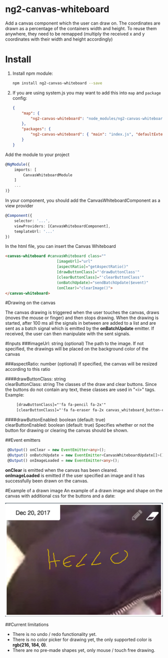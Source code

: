 # ng2-canvas-whiteboard

Add a canvas component which the user can draw on. The coordinates are drawn as a percentage of the containers width and height.
To reuse them anywhere, they need to be remapped (multiply the received x and y coordinates with their width and height accordingly)


# Install

1. Install npm module:

    ```bash
    npm install ng2-canvas-whiteboard --save
    ```
    
2. If you are using system.js you may want to add this into `map` and `package` config:

    ```json
    {
        "map": {
            "ng2-canvas-whiteboard": "node_modules/ng2-canvas-whiteboard"
        },
        "packages": {
            "ng2-canvas-whiteboard": { "main": "index.js", "defaultExtension": "js" }
        }
    }
    ```
    
Add the module to your project

```typescript
@NgModule({
    imports: [
        CanvasWhiteboardModule
    ]
    ...
)}
```

In your component, you should add the CanvasWhiteboardComponent as a view provider
```typescript
@Component({
    selector: '...',
    viewProviders: [CanvasWhiteboardComponent],
    templateUrl: '...'
})
```

In the html file, you can insert the Canvas Whiteboard

```html
<canvas-whiteboard #canvasWhiteboard class=""
                       [imageUrl]="url"
                       [aspectRatio]="getAspectRatio()"
                       [drawButtonClass]="'drawButtonClass'"
                       [clearButtonClass]="'clearButtonClass'"
                       (onBatchUpdate)="sendBatchUpdate($event)"
                       (onClear)="clearImage()">                    
</canvas-whiteboard>
```

#Drawing on the canvas

The canvas drawing is triggered when the user touches the canvas, draws (moves the mouse or finger) and then stops drawing.
When the drawing is started, after 100 ms all the signals in between are added to a list and are sent as a batch signal which is 
emitted by the **onBatchUpdate** emitter. If received, the user can then manipulate with the sent signals.

#Inputs
###imageUrl: string (optional)
The path to the image. If not specified, the drawings will be placed on the background color of the canvas

###aspectRatio: number (optional)
If specified, the canvas will be resized according to this ratio

####drawButtonClass: string <br/>clearButtonClass: string
The classes of the draw and clear buttons. Since the buttons do not contain any text, these classes are used in "\<i>"
tags. <br/>
Example:  
```html
     [drawButtonClass]="'fa fa-pencil fa-2x'"
     [clearButtonClass]="'fa fa-eraser fa-2x canvas_whiteboard_button-clear'"
   ```
####drawButtonEnabled: boolean (default: true) <br/>clearButtonEnabled: boolean (default: true)
Specifies whether or not the button for drawing or clearing the canvas should be shown.

##Event emitters
```typescript
 @Output() onClear = new EventEmitter<any>();
 @Output() onBatchUpdate = new EventEmitter<CanvasWhiteboardUpdate[]>();
 @Output() onImageLoaded = new EventEmitter<any>();
```
**onClear** is emitted when the canvas has been cleared. <br/>
**onImageLoaded** is emitted if the user specified an image and it has successfully been drawn on the canvas.

#Example of a drawn image
An example of a drawn image and shape on the canvas with additional css for the buttons and a date:

![Image of CanvasWhiteboard](example/canvas_draw_image.png)

##Current limitations

- There is no undo / redo functionality yet.
- There is no color picker for drawing yet, the only supported color is **rgb(216, 184, 0)**.
- There are no pre-made shapes yet, only mouse / touch free drawing.